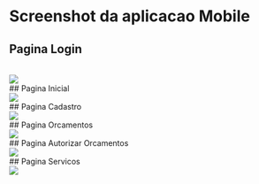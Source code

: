 # Screenshot da aplicacao Mobile

## Pagina Login 
<br>
<img src='https://github.com/ThiagoRech1997/Assistencia-Tecnica/blob/master/Estudo%20de%20Caso/Screenshots/Screenshot_20190708-092740.png' /><br>
## Pagina Inicial
<br>
<img src='https://github.com/ThiagoRech1997/Assistencia-Tecnica/blob/master/Estudo%20de%20Caso/Screenshots/Screenshot_20190708-092705.png' /><br>
## Pagina Cadastro
<br>
<img src='https://github.com/ThiagoRech1997/Assistencia-Tecnica/blob/master/Estudo%20de%20Caso/Screenshots/Screenshot_20190708-092745.png' /><br>
## Pagina Orcamentos
<br>
<img src='https://github.com/ThiagoRech1997/Assistencia-Tecnica/blob/master/Estudo%20de%20Caso/Screenshots/Screenshot_20190708-092810.png' /><br>
## Pagina Autorizar Orcamentos
<br>
<img src='https://github.com/ThiagoRech1997/Assistencia-Tecnica/blob/master/Estudo%20de%20Caso/Screenshots/Screenshot_20190708-092817.png' /><br>
## Pagina Servicos
<br>
<img src='https://github.com/ThiagoRech1997/Assistencia-Tecnica/blob/master/Estudo%20de%20Caso/Screenshots/Screenshot_20190708-093244.png' />
